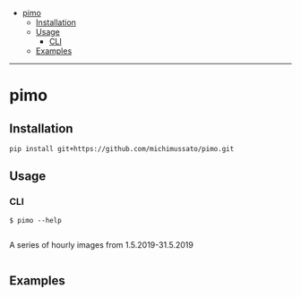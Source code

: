 <!-- TOC -->
* [pimo](#pimo)
  * [Installation](#installation)
  * [Usage](#usage)
    * [CLI](#cli)
  * [Examples](#examples)
<!-- TOC -->

---

# pimo

## Installation

```
pip install git+https://github.com/michimussato/pimo.git
```

## Usage

### CLI

```
$ pimo --help
```

```shell
```

A series of hourly images from 1.5.2019-31.5.2019

```shell
```

## Examples
